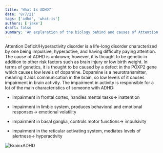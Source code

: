 ```yaml
---
title: 'What Is ADHD?'
date: '8/7/21'
tags: ['adhd', 'what-is']
authors: ['jake']
draft: false
summary: 'An explanation of the biology behind and causes of Attention Deficit/Hyperactivity Disorder'
---
```

Attention Deficit/Hyperactivity disorder is a life-long disorder characterized by one being impulsive, hyperactive, and having difficulty paying attention. The cause of ADHD is unknown; however, it is thought to be genetic in addition to other risk factors such as brain injury or low birth weight. In terms of genetics, it is thought to be caused by a defect in the POXP2 gene which causes low levels of dopamine. Dopamine is a neurotransmitter, meaning it aids communication in the brain, so low levels of it causes impairment in brain activity. The impairment in activity is responsible for a lot of the main characteristics of someone with ADHD:
-   Impairment in frontal cortex, handles mental tasks→ inattention
    
-   Impairment in limbic system, produces behavioral and emotional responses→ emotional volatility
    
-   Impairment in basal ganglia, controls motor functions→ impulsivity
    
-   Impairment in the reticular activating system, mediates levels of alertness→ hyperactivity


![BrainxADHD](https://adhdclinic.com.au/wp-content/uploads/2018/12/What-is-ADHD.jpg)
